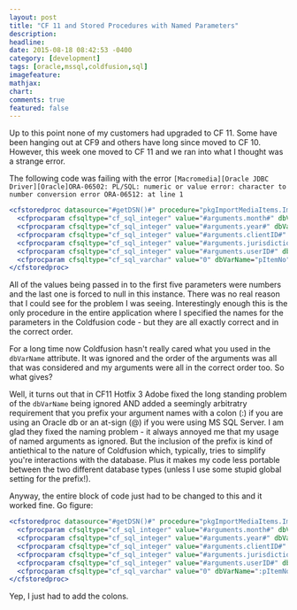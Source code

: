 ```yaml
---
layout: post
title: "CF 11 and Stored Procedures with Named Parameters"
description:
headline:
date: 2015-08-18 08:42:53 -0400
category: [development]
tags: [oracle,mssql,coldfusion,sql]
imagefeature:
mathjax:
chart:
comments: true
featured: false
---
```

Up to this point none of my customers had upgraded to CF 11.  Some have been hanging out
at CF9 and others have long since moved to CF 10.  However, this week one moved to CF 11
and we ran into what I thought was a strange error.

The following code was failing with the error `[Macromedia][Oracle JDBC Driver][Oracle]ORA-06502: PL/SQL: numeric or value error: character to number conversion error ORA-06512: at line 1`

```cfm
<cfstoredproc datasource="#getDSN()#" procedure="pkgImportMediaItems.ImportMediaItems">
  <cfprocparam cfsqltype="cf_sql_integer" value="#arguments.month#" dbVarName="pJurisdictionMonth" type="IN" />
  <cfprocparam cfsqltype="cf_sql_integer" value="#arguments.year#" dbVarName="pJurisdictionYear" type="IN" />
  <cfprocparam cfsqltype="cf_sql_integer" value="#arguments.clientID#" dbVarName="pClientID" type="IN" />
  <cfprocparam cfsqltype="cf_sql_integer" value="#arguments.jurisdictionTypeID#" dbVarName="pJurisdictionTypeID" type="IN" />
  <cfprocparam cfsqltype="cf_sql_integer" value="#arguments.userID#" dbVarName="pUserID" type="IN" />
  <cfprocparam cfsqltype="cf_sql_varchar" value="0" dbVarName="pItemNo" type="IN" NULL="true" />
</cfstoredproc>
```

All of the values being passed in to the first five parameters were numbers and the last one is forced to null in this instance.  There was no real reason that I could see for the problem I was seeing.  Interestingly enough this is the only procedure in the entire application where I specified the names for the parameters in the Coldfusion code - but they are all exactly correct and in the correct order.

For a long time now Coldfusion hasn't really cared what you used in the `dbVarName` attribute.  It was ignored and the order of the arguments was all that was considered and my arguments were all in the correct order too.  So what gives?

Well, it turns out that in CF11 Hotfix 3 Adobe fixed the long standing problem of the `dbVarName` being ignored AND added a seemingly arbitratry requirement that you prefix your argument names with a colon (:) if you are using an Oracle db or an at-sign (@) if you were using MS SQL Server.  I am glad they fixed the naming problem - it always annoyed me that my usage of named arguments as ignored.  But the inclusion of the prefix is kind of antiethical to the nature of Coldfusion which, typically, tries to simplify you're interactions with the database.  Plus it makes my code less portable between the two different database types (unless I use some stupid global setting for the prefix!).

Anyway, the entire block of code just had to be changed to this and it worked fine.  Go figure:

```cfm
<cfstoredproc datasource="#getDSN()#" procedure="pkgImportMediaItems.ImportMediaItems">
  <cfprocparam cfsqltype="cf_sql_integer" value="#arguments.month#" dbVarName=":pJurisdictionMonth" type="IN" />
  <cfprocparam cfsqltype="cf_sql_integer" value="#arguments.year#" dbVarName=":pJurisdictionYear" type="IN" />
  <cfprocparam cfsqltype="cf_sql_integer" value="#arguments.clientID#" dbVarName=":pClientID" type="IN" />
  <cfprocparam cfsqltype="cf_sql_integer" value="#arguments.jurisdictionTypeID#" dbVarName=":pJurisdictionTypeID" type="IN" />
  <cfprocparam cfsqltype="cf_sql_integer" value="#arguments.userID#" dbVarName=":pUserID" type="IN" />
  <cfprocparam cfsqltype="cf_sql_varchar" value="0" dbVarName=":pItemNo" type="IN" NULL="true" />
</cfstoredproc>
```

Yep, I just had to add the colons.
